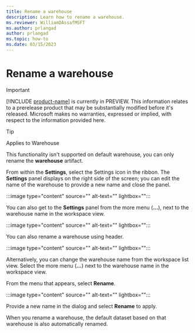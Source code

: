 ```yaml
---
title: Rename a warehouse
description: Learn how to rename a warehouse.
ms.reviewer: WilliamDAssafMSFT
ms.author: prlangad
author: prlangad
ms.topic: how-to
ms.date: 03/15/2023
---
```


# Rename a warehouse

> [!IMPORTANT]
> [!INCLUDE [product-name](../includes/product-name.md)] is currently in PREVIEW. This information relates to a prerelease product that may be substantially modified before it's released. Microsoft makes no warranties, expressed or implied, with respect to the information provided here.

> [!TIP]
> Applies to Warehouse

This functionality isn't supported on default warehouse, you can only rename the **warehouse** artifact.

From within the **Settings**, select the Settings icon in the ribbon. The **Settings** panel displays on the right side of the screen; you can edit the name of the warehouse to provide a new name and close the panel.

:::image type="content" source="" alt-text="" lightbox="":::

You can also get to the **Settings** panel from the more menu (**...**), next to the warehouse name in the workspace view.

:::image type="content" source="" alt-text="" lightbox="":::

You can also rename a warehouse using header.

:::image type="content" source="" alt-text="" lightbox="":::

Alternatively, you can change the warehouse name from the workspace list view. Select the more menu (**...**) next to the warehouse name in the workspace view.

From the menu that appears, select **Rename**.

:::image type="content" source="" alt-text="" lightbox="":::

Provide a new name in the dialog and select **Rename** to apply.

When you rename a warehouse, the default dataset based on that warehouse is also automatically renamed.
